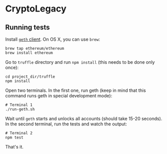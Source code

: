 # CryptoLegacy

## Running tests

Install [`geth` client](https://ethereum.org/cli). On OS X, you can use `brew`:

```
brew tap ethereum/ethereum
brew install ethereum
```

Go to `truffle` directory and run `npm install` (this needs to be done only once):

```shell
cd project_dir/truffle
npm install
```

Open two terminals. In the first one, run geth (keep in mind that this command runs geth in special development mode):

```shell
# Terminal 1
./run-geth.sh
```

Wait until `geth` starts and unlocks all accounts (should take 15-20 seconds). In the second terminal, run the tests and watch the output:

```shell
# Terminal 2
npm test
```

That's it.
